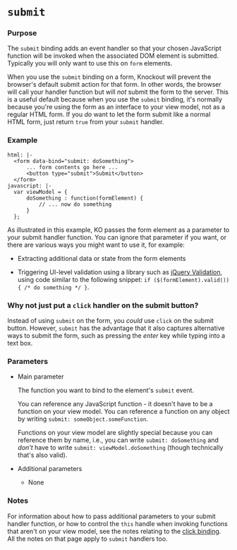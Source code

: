 
# `submit`

### Purpose
The `submit` binding adds an event handler so that your chosen JavaScript function will be invoked when the associated DOM element is submitted. Typically you will only want to use this on `form` elements.

When you use the `submit` binding on a form, Knockout will prevent the browser's default submit action for that form. In other words, the browser will call your handler function but will *not* submit the form to the server. This is a useful default because when you use the `submit` binding, it's normally because you're using the form as an interface to your view model, not as a regular HTML form. If you *do* want to let the form submit like a normal HTML form, just return `true` from your `submit` handler.

### Example

```example
html: |-
  <form data-bind="submit: doSomething">
      ... form contents go here ...
      <button type="submit">Submit</button>
  </form>
javascript: |-
  var viewModel = {
      doSomething : function(formElement) {
          // ... now do something
      }
  };
```

As illustrated in this example, KO passes the form element as a parameter to your submit handler function. You can ignore that parameter if you want, or there are various ways you might want to use it, for example:

 * Extracting additional data or state from the form elements

 * Triggering UI-level validation using a library such as [jQuery Validation](https://github.com/jzaefferer/jquery-validation), using code similar to the following snippet: `if ($(formElement).valid()) { /* do something */ }`.

### Why not just put a `click` handler on the submit button?

Instead of using `submit` on the form, you *could* use `click` on the submit button. However, `submit` has the advantage that it also captures alternative ways to submit the form, such as pressing the *enter* key while typing into a text box.

### Parameters

 * Main parameter

   The function you want to bind to the element's `submit` event.

   You can reference any JavaScript function - it doesn't have to be a function on your view model. You can reference a function on any object by writing `submit: someObject.someFunction`.

   Functions on your view model are slightly special because you can reference them by name, i.e., you can write `submit: doSomething` and *don't* have to write `submit: viewModel.doSomething` (though technically that's also valid).

 * Additional parameters

   * None

### Notes

For information about how to pass additional parameters to your submit handler function, or how to control the `this` handle when invoking functions that aren't on your view model, see the notes relating to the [click binding](/a/click-binding.html). All the notes on that page apply to `submit` handlers too.
